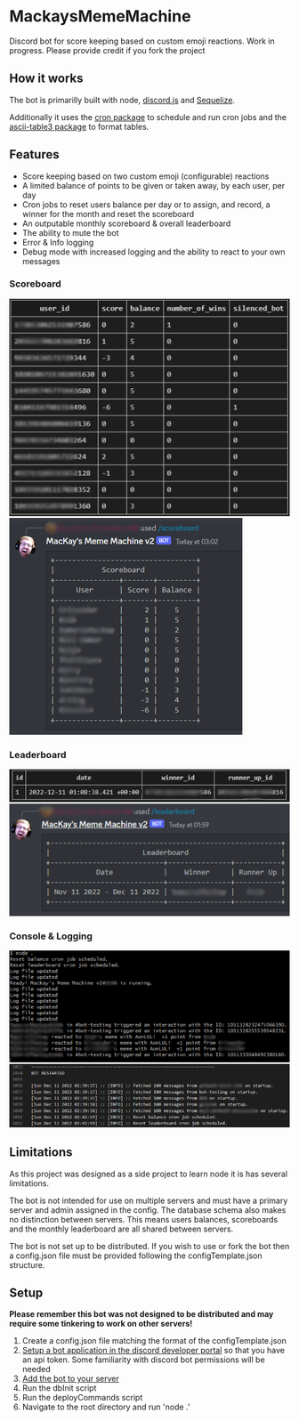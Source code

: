 # MackaysMemeMachine
Discord bot for score keeping based on custom emoji reactions. Work in progress. Please provide credit if you fork the project


## How it works

The bot is primarilly built with node, [discord.js](https://discord.js.org/#/) and [Sequelize](https://sequelize.org).

Additionally it uses the [cron package](https://www.npmjs.com/package/cron) to schedule and run cron jobs and the [ascii-table3 package](https://www.npmjs.com/package/ascii-table3) to format tables.


## Features

+ Score keeping based on two custom emoji (configurable) reactions
+ A limited balance of points to be given or taken away, by each user, per day
+ Cron jobs to reset users balance per day or to assign, and record, a winner for the month and reset the scoreboard
+ An outputable monthly scoreboard & overall leaderboard
+ The ability to mute the bot
+ Error & Info logging
+ Debug mode with increased logging and the ability to react to your own messages

### Scoreboard
![](readmeImages/mmm-scoreboard-table.PNG)
![](readmeImages/mmm-scoreboard-table-output.PNG)

### Leaderboard
![](readmeImages/mmm-leaderboard-table.PNG)
![](readmeImages/mmm-leaderboard-table-output.PNG)

### Console & Logging
![](readmeImages/mmm-cli.PNG)
![](readmeImages/mmm-logs.PNG)

## Limitations

As this project was designed as a side project to learn node it is has several limitations. 

The bot is not intended for use on multiple servers and must have a primary server and admin assigned in the config. The database schema also makes no distinction between servers. This means users balances, scoreboards and the monthly leaderboard are all shared between servers. 

The bot is not set up to be distributed. If you wish to use or fork the bot then a config.json file must be provided following the configTemplate.json structure.

## Setup

**Please remember this bot was not designed to be distributed and may require some tinkering to work on other servers!**

1. Create a config.json file matching the format of the configTemplate.json
2. [Setup a bot application in the discord developer portal](https://discordjs.guide/preparations/setting-up-a-bot-application.html#creating-your-bot) so that you have an api token. Some familiarity with discord bot permissions will be needed
3. [Add the bot to your server](https://discordjs.guide/preparations/adding-your-bot-to-servers.html#bot-invite-links)
4. Run the dbInit script
5. Run the deployCommands script
6. Navigate to the root directory and run 'node .'
